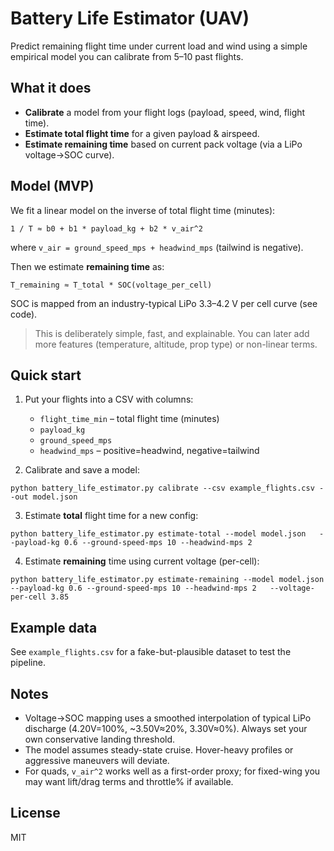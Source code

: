 # Battery Life Estimator (UAV)

Predict remaining flight time under current load and wind using a simple empirical model you can calibrate from 5–10 past flights.

## What it does

- **Calibrate** a model from your flight logs (payload, speed, wind, flight time).
- **Estimate total flight time** for a given payload & airspeed.
- **Estimate remaining time** based on current pack voltage (via a LiPo voltage→SOC curve).

## Model (MVP)

We fit a linear model on the inverse of total flight time (minutes):

```
1 / T ≈ b0 + b1 * payload_kg + b2 * v_air^2
```

where `v_air = ground_speed_mps + headwind_mps` (tailwind is negative).

Then we estimate **remaining time** as:

```
T_remaining ≈ T_total * SOC(voltage_per_cell)
```

SOC is mapped from an industry-typical LiPo 3.3–4.2 V per cell curve (see code).

> This is deliberately simple, fast, and explainable. You can later add more features (temperature, altitude, prop type) or non-linear terms.

## Quick start

1. Put your flights into a CSV with columns:

   - `flight_time_min` – total flight time (minutes)
   - `payload_kg`
   - `ground_speed_mps`
   - `headwind_mps` – positive=headwind, negative=tailwind

2. Calibrate and save a model:

```
python battery_life_estimator.py calibrate --csv example_flights.csv --out model.json
```

3. Estimate **total** flight time for a new config:

```
python battery_life_estimator.py estimate-total --model model.json   --payload-kg 0.6 --ground-speed-mps 10 --headwind-mps 2
```

4. Estimate **remaining** time using current voltage (per-cell):

```
python battery_life_estimator.py estimate-remaining --model model.json   --payload-kg 0.6 --ground-speed-mps 10 --headwind-mps 2   --voltage-per-cell 3.85
```

## Example data

See `example_flights.csv` for a fake-but-plausible dataset to test the pipeline.

## Notes

- Voltage→SOC mapping uses a smoothed interpolation of typical LiPo discharge (4.20V=100%, ~3.50V≈20%, 3.30V≈0%). Always set your own conservative landing threshold.
- The model assumes steady-state cruise. Hover-heavy profiles or aggressive maneuvers will deviate.
- For quads, `v_air^2` works well as a first-order proxy; for fixed-wing you may want lift/drag terms and throttle% if available.

## License

MIT
